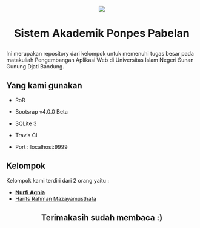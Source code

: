 <p align="center"><img src="https://farm5.staticflickr.com/4572/38605181691_9d17d7899b_o_d.png"></p>

# <p align="center">Sistem Akademik Ponpes Pabelan</p>
Ini merupakan repository dari kelompok untuk memenuhi tugas besar
pada matakuliah Pengembangan Aplikasi Web di Universitas Islam
Negeri Sunan Gunung Djati Bandung.

## Yang kami gunakan

* RoR

* Bootsrap v4.0.0 Beta

* SQLite 3

* Travis CI

* Port : localhost:9999

## Kelompok

Kelompok kami terdiri dari 2 orang yaitu :

- **[Nurfi Agnia](https://instagram.com/nurfiagnia)**
- [Harits Rahman Mazayamusthafa](https://instagram.com/haritsrm)



## <p align="center">Terimakasih sudah membaca :)</p>
